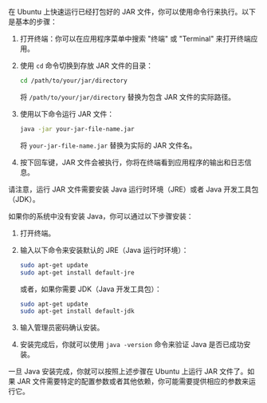 在 Ubuntu 上快速运行已经打包好的 JAR 文件，你可以使用命令行来执行。以下是基本的步骤：

1. 打开终端：你可以在应用程序菜单中搜索 "终端" 或 "Terminal" 来打开终端应用。

2. 使用 `cd` 命令切换到存放 JAR 文件的目录：
   
   ```bash
   cd /path/to/your/jar/directory
   ```

   将 `/path/to/your/jar/directory` 替换为包含 JAR 文件的实际路径。

3. 使用以下命令运行 JAR 文件：

   ```bash
   java -jar your-jar-file-name.jar
   ```

   将 `your-jar-file-name.jar` 替换为实际的 JAR 文件名。

4. 按下回车键，JAR 文件会被执行，你将在终端看到应用程序的输出和日志信息。

请注意，运行 JAR 文件需要安装 Java 运行时环境（JRE）或者 Java 开发工具包（JDK）。

如果你的系统中没有安装 Java，你可以通过以下步骤安装：

1. 打开终端。

2. 输入以下命令来安装默认的 JRE（Java 运行时环境）：

   ```bash
   sudo apt-get update
   sudo apt-get install default-jre
   ```

   或者，如果你需要 JDK（Java 开发工具包）：

   ```bash
   sudo apt-get update
   sudo apt-get install default-jdk
   ```

3. 输入管理员密码确认安装。

4. 安装完成后，你就可以使用 `java -version` 命令来验证 Java 是否已成功安装。

一旦 Java 安装完成，你就可以按照上述步骤在 Ubuntu 上运行 JAR 文件了。如果 JAR 文件需要特定的配置参数或者其他依赖，你可能需要提供相应的参数来运行它。
